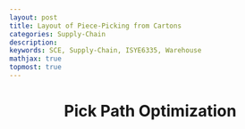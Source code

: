 ```yaml
---
layout: post
title: Layout of Piece-Picking from Cartons
categories: Supply-Chain
description:
keywords: SCE, Supply-Chain, ISYE6335, Warehouse
mathjax: true
topmost: true
---
```


<center>

# Pick Path Optimization
</center>




